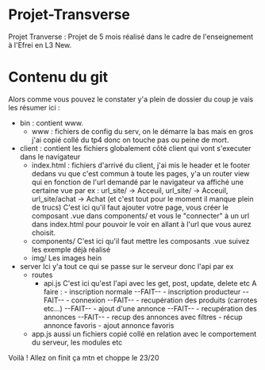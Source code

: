 # Projet-Transverse
Projet Tranverse : Projet de 5 mois réalisé dans le cadre de l'enseignement à l'Efrei en L3 New.

# Contenu du git

Alors comme vous pouvez le constater y'a plein de dossier du coup je vais les résumer ici :

- bin :
    contient www.
    - www :
        fichiers de config du serv, on le démarre la bas mais en gros j'ai copié collé du tp4 donc on touche pas ou peine de mort.
- client :
    contient les fichiers globalement côté client qui vont s'executer dans le navigateur
    - index.html :
        fichiers d'arrivé du client, j'ai mis le header et le footer dedans vu que c'est commun à toute les pages, y'a un router view qui en fonction de l'url demandé par le navigateur va affiché une certaine vue par ex : url_site/ -> Acceuil, url_site/ -> Acceuil, url_site/achat -> Achat (et c'est tout pour le moment il manque plein de trucs)
        C'est ici qu'il faut ajouter votre page, vous créer le composant .vue dans components/ et vous le "connecter" à un url dans index.html pour pouvoir le voir en allant à l'url que vous aurez choisit.
    - components/
        C'est ici qu'il faut mettre les composants .vue suivez les exemple déjà réalisé
    - img/
        Les images hein
- server
    Ici y'a tout ce qui se passe sur le serveur donc l'api par ex
    - routes
        - api.js
            C'est ici qu'est l'api avec les get, post, update, delete etc
            A faire :
                - inscription normale --FAIT--
                - inscription producteur --FAIT--
                - connexion --FAIT--
                - recupération des produits (carrotes etc...) --FAIT--
                - ajout d'une annonce --FAIT--
                - recupération des annonces --FAIT--
                - recup des annonces avec filtres
                - récup annonce favoris
                - ajout annonce favoris
    - app.js
        aussi un fichiers copié collé en relation avec le comportement du serveur, les modules etc

Voilà ! Allez on finit ça mtn et choppe le 23/20